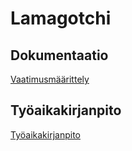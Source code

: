 # Lamagotchi

## Dokumentaatio

[Vaatimusmäärittely](https://github.com/mimmipi/otm-harjoitustyo/blob/master/dokumentointi/Vaatimusmaarittely.md)

## Työaikakirjanpito

[Työaikakirjanpito](https://github.com/mimmipi/otm-harjoitustyo/blob/master/tyoaikakirjanpito.txt)
